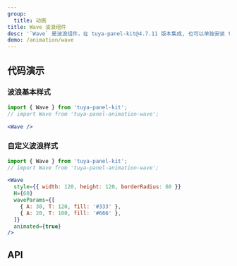 ```yaml
---
group:
  title: 动画
title: Wave 波浪组件
desc: '`Wave` 是波浪组件，在 tuya-panel-kit@4.7.11 版本集成, 也可以单独安装 tuya-panel-animation-wave 使用'
demo: /animation/wave
---
```


## 代码演示

### 波浪基本样式

```jsx
import { Wave } from 'tuya-panel-kit';
// import Wave from 'tuya-panel-animation-wave';

<Wave />
```

### 自定义波浪样式

```jsx
import { Wave } from 'tuya-panel-kit';
// import Wave from 'tuya-panel-animation-wave';

<Wave
  style={{ width: 120, height: 120, borderRadius: 60 }}
  H={60}
  waveParams={[
    { A: 30, T: 120, fill: '#333' },
    { A: 20, T: 100, fill: '#666' },
  ]}
  animated={true}
/>
```

## API 

<API src="../../../node_modules/tuya-panel-animation-wave/lib/index.d.ts" exports='["Wave"]'>